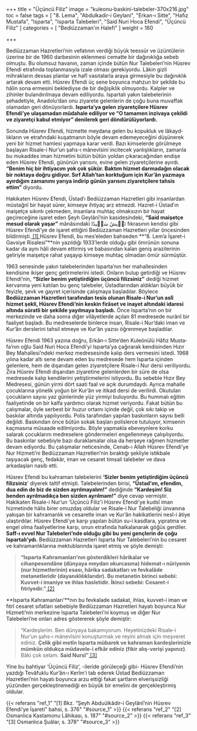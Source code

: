 +++
title = "Üçüncü Filiz"
image = "kuleonu-baskini-talebeler-370x216.jpg"
toc = false
tags = [
    "8. Lema",
    "Abdulkadir-i Geylani",
    "Erkan-ı Sitte",
    "Hafız Mustafa",
    "Isparta",
    "Isparta Talebeleri",
    "Said Nuri Hoca Efendi",
    "Üçüncü Filiz"
]
categories = [
    "Bediüzzaman'ın Halefi"
]
weight = 160

+++

Bediüzzaman Hazretleri’nin vefatının verdiği büyük teessür ve üzüntülerin üzerine bir de 1960 darbesinin eklenmesi cematte bir dağınıklığa sebeb olmuştu. Bu olumsuz havanın, zaman içinde bütün Nur Talebeleri’nin Hüsrev Efendi etrafında toplanmasıyla izale olması gerekiyordu. Lâkin gizli mihrakların dessas planlar ve hafî vasıtalarla araya girmesiyle bu dağınıklık artarak devam etti. Hüsrev Efendi üç sene boyunca mahzun bir şekilde bu hâlin sona ermesini beklediyse de bir değişiklik olmuyordu. Kalpler ve zihinler bulandırılmaya devam ediliyordu. Ispartalı yakın talebelerinin şehadetiyle, Anadolu’dan onu ziyarete gelenlerin de çoğu buna muvaffak olamadan geri dönüyorlardı. **Isparta’ya gelen ziyaretçilere Hüsrev Efendi’ye ulaşamadan müdahale ediliyor ve “O tamamen inzivaya çekildi ve ziyaretçi kabul etmiyor” denilerek geri döndürülüyorlardı.**

Sonunda Hüsrev Efendi, hizmette meydana gelen bu kopukluk ve lâkayd­lıkların ve etrafındaki kuşatmanın böyle devam edemeyeceğini düşünerek yeni bir hizmet hamlesi yapmaya karar verdi. Bazı kimselerde görülmeye başlayan Risale-i Nur’un şahs-ı mânevîsini incitecek yanlışlıkların, zamanla bu mukaddes iman hizmetini bütün bütün yoldan çıkaracağından endişe eden Hüsrev Efendi, gününün yarısını, evine gelen ziyaretçilerine ayırdı.  **“Benim hiç bir ihtiyacım yok çok şükür. Baktım hizmet darmadağın olacak bir noktaya doğru gidiyor. Sırf Allah’tan korktuğum için Kur’ân yazmaya ayırdığım zamanımı yarıya indirip günün yarısını ziyaretçilere tahsis ettim”**  diyordu.

Hakikaten Hüsrev Efendi, Üstad’ı Bediüzzaman Hazretleri gibi insanlardan müstağnî bir hayat sürer, kimseye ihtiyaç arz etmezdi. Hazret-i Üstad’ın maişetçe sıkıntı çekmeden, insanlara muhtaç olmaksızın bir hayat geçireceğine işaret eden Şeyh Geylânî’nin kasidesindeki, **“Said maişetçe mesud olarak yaşar”**  mânâsındaki  تَع۪يشُ سَع۪يدًا  fıkrasının kendisi gibi Hüsrev Efendi’ye de işaret ettiğini Bediüzzaman Hazretleri yıllar öncesinden bildirmişti.<a name="source_1" href="#ref_1"> [1] </a>
Hüsrev Efendi, bu mes’eleden bahseden  **“8. Lem’a İşaret-i Gavsiye Risalesi”**nin yazıldığı 1933’lerde olduğu gibi ömrünün sonuna kadar da aynı hâli devam ettirmiş ve babasından kalan geniş arazilerinin geliriyle maişetçe rahat yaşayıp kimseye muhtaç olmadan ömür sürmüştür.

1963 senesinde yakın talebelerinden Isparta’nın her mahallesinden kendisine ikişer genç getirmelerini istedi. Onların bulup getirdiği ve Hüsrev Efendi’nin,  **“Sizler benim yetiştirdiğim üçüncü filizsiniz”**  dediği hizmet kervanına yeni katılan bu genç talebeler, Üstadlarından aldıkları büyük bir feyizle, şevk ve gayret içerisinde çalışmaya başladılar. Böylece **Bediüzzaman Hazretleri tarafından tesis olunan Risale-i Nur’un aslî hizmet şekli, Hüsrev Efendi’nin keskin firâset ve inayet altındaki idaresi altında süratli bir şekilde yayılmaya başladı.**  Önce Isparta’nın on bir merkezinde ve daha sonra diğer vilâyetlerde açılan 81 medresede nurânî bir faaliyet başladı. Bu medreselerde binlerce insan, Risale-i Nur’daki iman ve Kur’ân derslerini tahsil etmeye ve Kur’ân yazısı öğrenmeye başladılar.

Hüsrev Efendi 1963 yazına doğru, Erkân-ı Sitte’den Kuleönülü Hâfız Mus­ta­fa’nın oğlu Said Nuri Hoca Efendi’yi Isparta’ya çağırarak kendisinden Hızır Bey Mahallesi’ndeki merkez medresesinde kalıp ders vermesini istedi. 1968 yılına kadar altı sene devam eden bu medresede hem Isparta içinden gelenlere, hem de dışarıdan gelen ziyaretçilere Risale-i Nur dersi veriliyordu. Zira Hüsrev Efendi dışarıdan ziyaretine gelenlerden bir süre de olsa medresede kalıp kendilerini yetiştirmelerini istiyordu. Bu sebeble Hızır Bey Medresesi, günün yirmi dört saati faal ve açık durumdaydı. Ayrıca mahalle çocuklarına yönelik yoğun bir Kur’ân ve itikad dersi de verilirdi. Okutulan çocukların sayısı yaz günlerinde yüz yirmiyi buluyordu. Bu hummalı eğitim faaliyetinde on bir kalfa yardımcı olarak hizmet veriyordu. Fakat bütün bu çalışmalar, öyle serbest bir huzur ortamı içinde değil, çok sıkı takip ve baskılar altında yapılıyordu. Polis tarafından yapılan baskınların sayısı belli değildi. Baskından önce bütün sokak başları polislerce tutuluyor, kimsenin kaçmasına müsaade edilmiyordu. Böyle yapmakla ebeveynlere korku salarak çocuklarını medreselere göndermeleri engellenmeye çalışılıyordu. Bu baskınlar sebebiyle bazı duraklamalar olsa da herşeye rağmen hizmetler devam ediyordu. Bu çalışmalar neticesinde, Cenab-ı Allah Hüsrev Efendi’ye Nur Hizmeti’ni Bediüzzaman Hazretleri’nin bıraktığı şekliyle istikbale taşıyacak genç, fedakâr, iman ve cesaret timsali talebeler ve dava arkadaşları nasib etti.

Hüsrev Efendi bu kahraman talebelerini  **‘Sizler benim yetiştirdiğim üçüncü filizsiniz**’ diyerek taltif etmişti. Talebelerinden birisi, **“Üstad’ım, efendim, dua edin de biz de sizden ayrılmayalım!”**  dediğinde  **“Kardeşim! Siz benden ayrılmadıkça ben sizden ayrılmam!”**  diye cevap vermiştir. Hakikaten Risale-i Nur’un ‘Üçüncü Filiz’i Hüsrev Efendi’ye kudsî iman hizmetinde hâlis birer omuzdaş oldular ve Risale-i Nur Talebeliği ünvanına yakışan bir kahramanlık ve cesaretle iman ve Kur’ân hakikatlerini nesl-i âtiye ulaştırdılar. Hüsrev Efendi’ye karşı yapılan bütün su-i kasdlara, yıpratma ve engel olma faaliyetlerine karşı, onun etrafında halkalanarak göğüs gerdiler. **Saff-ı evvel Nur Talebeleri’nde olduğu gibi bu yeni gençlerin de çoğu Ispartalı’ydı.**  Bediüzzaman Hazretleri Isparta Nur Talebeleri’nin bu cesaret ve kahramanlıklarına mektublarında işaret etmiş ve şöyle demişti:

>**“Isparta Kahramanları’nın gösterdikleri hârikalar ve cihanpesendâne (dünyaya meydan okurcasına) hidemat-ı nûriyenin (nur hizmetlerinin) esası, hârika sadakatları ve fevkalâde metanetleridir (dayanıklılıklarıdır). Bu metanetin birinci sebebi: Kuvvet-i imaniye ve ihlas hasletidir. İkinci sebebi: Cesaret-i fıtriyedir.”**<a name="source_2" href="#ref_2"> [2] </a>

**Isparta Kahramanları’**nın bu fevkalade sadakat, ihlas, kuvvet-i iman ve fıtrî cesaret sıfatları sebebiyle Bediüzzaman Hazretleri hayatı boyunca Nur Hizmeti’nin merkezine Isparta Talebeleri’ni koymuş ve diğer Nur Talebeleri’ne onları adres göstererek şöyle demiştir:

>“Kardeşlerim. Ben dünyaya bakamıyorum. Heyetinizdeki Risale-i Nur’un şahs-ı mânevîsini konuşturmak ve reyini almak için meşveret ediniz. **Çelik gibi metîn Isparta mübarek ve kahraman kardeşlerinizle mümkün oldukça müdavele-i efkâr ediniz (fikir alış-verişi yapınız)**. Bâki çok selam. **Said Nursî”**<a name="source_3" href="#ref_3"> [3] </a>

Yine bu bahtiyar ‘Üçüncü Filiz’, -ileride görüleceği gibi- Hüsrev Efendi’nin yazdığı Tevâfuklu Kur’ân-ı Kerîm’i tab ederek Üstad Bediüzzaman Hazretleri’nin hayatı boyunca arzu ettiği fakat şartların elverişsizliği yüzünden gerçekleştiremediği en büyük bir emelini de gerçekleştirmiş oldular.

{{< referans "ref_1" "[1] Bkz. “Şeyh Abduülkâdir-i Geylânî’nin Hüsrev Efendi’ye İşareti” bahsi, s. 376" "#source_1" >}}
{{< referans "ref_2" "[2] Osmanlıca Kastamonu Lâhikası, s. 187" "#source_2" >}}
{{< referans "ref_3" "[3] Osmanlıca Şuâlar, s. 378" "#source_3" >}}
